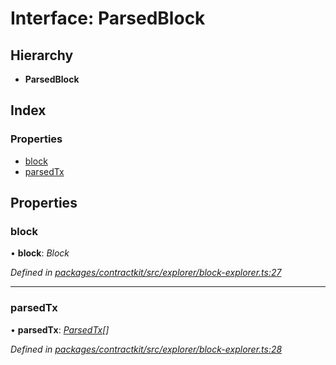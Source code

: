 # Interface: ParsedBlock

## Hierarchy

* **ParsedBlock**

## Index

### Properties

* [block](_explorer_block_explorer_.parsedblock.md#block)
* [parsedTx](_explorer_block_explorer_.parsedblock.md#parsedtx)

## Properties

###  block

• **block**: *Block*

*Defined in [packages/contractkit/src/explorer/block-explorer.ts:27](https://github.com/celo-org/celo-monorepo/blob/master/packages/contractkit/src/explorer/block-explorer.ts#L27)*

___

###  parsedTx

• **parsedTx**: *[ParsedTx](_explorer_block_explorer_.parsedtx.md)[]*

*Defined in [packages/contractkit/src/explorer/block-explorer.ts:28](https://github.com/celo-org/celo-monorepo/blob/master/packages/contractkit/src/explorer/block-explorer.ts#L28)*
